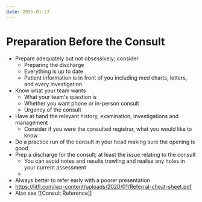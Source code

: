 ```yaml
---
date: 2025-01-27
---
```

# Preparation Before the Consult
- Prepare adequately but not obsessively; consider 
	- Preparing the discharge
	- Everything is up to date 
	- Patient information is in front of you including med charts, letters, and every investigation
- Know what your team wants
	- What your team's question is
	- Whether you want phone or in-person consult
	- Urgency of the consult
- Have at hand the relevant history, examination, investigations and management
	- Consider if you were the consulted registrar, what you would like to know
- Do a practice run of the consult in your head making sure the opening is good
- Prep a discharge for the consult; at least the issue relating to the consult
	- You can avoid notes and results trawling and realise any holes in your current assessment
	- 
- Always better to refer early with a poorer presentation
- https://litfl.com/wp-content/uploads/2020/01/Referral-cheat-sheet.pdf
- Also see [[Consult Reference]]